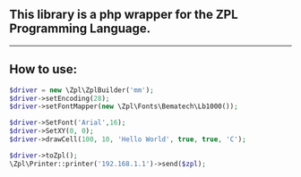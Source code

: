 ## This library is a php wrapper for the ZPL Programming Language.
---

## How to use:

```php
$driver = new \Zpl\ZplBuilder('mm');
$driver->setEncoding(28);
$driver->setFontMapper(new \Zpl\Fonts\Bematech\Lb1000());

$driver->SetFont('Arial',16);
$driver->SetXY(0, 0);
$driver->drawCell(100, 10, 'Hello World', true, true, 'C');

$driver->toZpl();
\Zpl\Printer::printer('192.168.1.1')->send($zpl);
```
